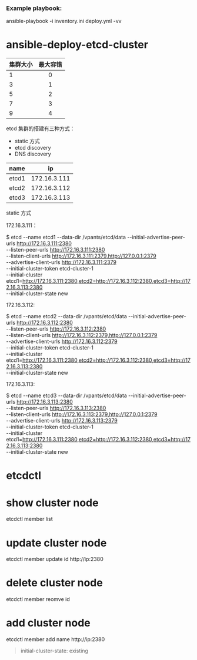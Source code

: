 ### Example playbook:

ansible-playbook -i inventory.ini deploy.yml -vv


# ansible-deploy-etcd-cluster

| 集群大小   |    最大容错  |
| :-------- | :--:    |
| 1	      |    0      |
| 3	      |    1      |
| 5	      |    2      |
| 7	      |    3      |
| 9	      |    4      |

etcd 集群的搭建有三种方式：

* static 方式
* etcd discovery
* DNS discovery

|name	 | ip |
| :-------- | :--:    |
|etcd1 | 172.16.3.111 |
|etcd2 | 172.16.3.112 |
|etcd3 | 172.16.3.113 |

static 方式


172.16.3.111：

$ etcd --name etcd1 --data-dir /vpants/etcd/data --initial-advertise-peer-urls http://172.16.3.111:2380 \
  --listen-peer-urls http://172.16.3.111:2380 \
  --listen-client-urls http://172.16.3.111:2379,http://127.0.0.1:2379 \
  --advertise-client-urls http://172.16.3.111:2379 \
  --initial-cluster-token etcd-cluster-1 \
  --initial-cluster etcd1=http://172.16.3.111:2380,etcd2=http://172.16.3.112:2380,etcd3=http://172.16.3.113:2380 \
  --initial-cluster-state new
  
172.16.3.112:

$ etcd --name etcd2 --data-dir /vpants/etcd/data --initial-advertise-peer-urls http://172.16.3.112:2380 \
  --listen-peer-urls http://172.16.3.112:2380 \
  --listen-client-urls http://172.16.3.112:2379,http://127.0.0.1:2379 \
  --advertise-client-urls http://172.16.3.112:2379 \
  --initial-cluster-token etcd-cluster-1 \
  --initial-cluster etcd1=http://172.16.3.111:2380,etcd2=http://172.16.3.112:2380,etcd3=http://172.16.3.113:2380 \
  --initial-cluster-state new
  
 172.16.3.113:
 
 $ etcd --name etcd3 --data-dir /vpants/etcd/data --initial-advertise-peer-urls http://172.16.3.113:2380 \
  --listen-peer-urls http://172.16.3.113:2380 \
  --listen-client-urls http://172.16.3.113:2379,http://127.0.0.1:2379 \
  --advertise-client-urls http://172.16.3.113:2379 \
  --initial-cluster-token etcd-cluster-1 \
  --initial-cluster etcd1=http://172.16.3.111:2380,etcd2=http://172.16.3.112:2380,etcd3=http://172.16.3.113:2380 \
  --initial-cluster-state new

# etcdctl 

# show cluster node
etcdctl member list

# update cluster node
etcdctl member update id  http://ip:2380

# delete cluster node
etcdctl member reomve id

# add cluster node
etcdctl member add name http://ip:2380
>  initial-cluster-state: existing
